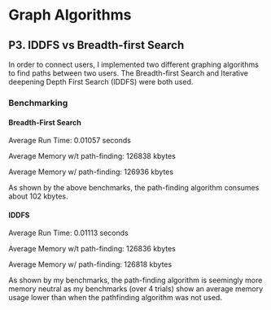 # Graph Algorithms

## P3. IDDFS vs Breadth-first Search

In order to connect users, I implemented two different graphing algorithms to find paths between two users.
The Breadth-first Search and Iterative deepening Depth First Search (IDDFS) were both used.

### Benchmarking

#### Breadth-First Search

Average Run Time: 0.01057 seconds

Average Memory w/t path-finding: 126838 kbytes

Average Memory w/ path-finding: 126936 kbytes

As shown by the above benchmarks, the path-finding algorithm consumes about 102 kbytes.

#### IDDFS

Average Run Time: 0.01113 seconds

Average Memory w/t path-finding: 126836 kbytes

Average Memory w/ path-finding: 126818 kbytes

As shown by my benchmarks, the path-finding algorithm is seemingly more memory neutral as my benchmarks (over 4 trials) show an average memory usage lower than when the pathfinding algorithm was not used.

